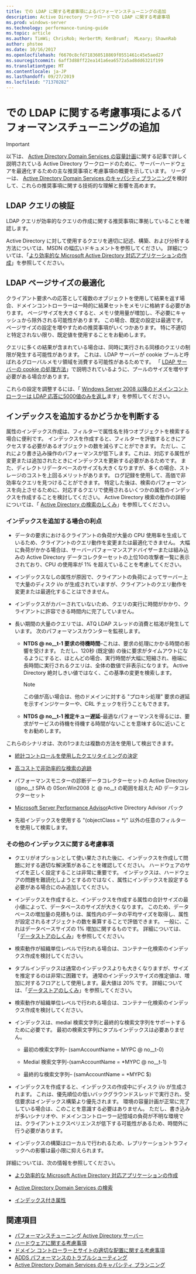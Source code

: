 ```yaml
---
title: での LDAP に関する考慮事項によるパフォーマンスチューニングの追加
description: Active Directory ワークロードでの LDAP に関する考慮事項
ms.prod: windows-server
ms.technology: performance-tuning-guide
ms.topic: article
ms.author: TimWi; ChrisRob; HerbertM; KenBrumf;  MLeary; ShawnRab
author: phstee
ms.date: 10/16/2017
ms.openlocfilehash: f6670c8cfd718360518869f0551461c45e5aed27
ms.sourcegitcommit: 6aff3d88ff22ea141a6ea6572a5ad8dd6321f199
ms.translationtype: MT
ms.contentlocale: ja-JP
ms.lasthandoff: 09/27/2019
ms.locfileid: "71370282"
---
```

# <a name="ldap-considerations-in-adds-performance-tuning"></a>での LDAP に関する考慮事項によるパフォーマンスチューニングの追加

> [!IMPORTANT]
> 以下は、 [Active Directory Domain Services の容量計画](https://go.microsoft.com/fwlink/?LinkId=324566)に関する記事で詳しく説明されている Active Directory ワークロードのために、サーバーハードウェアを最適化するための主な推奨事項と考慮事項の概要を示しています。 リーダーは、 [Active Directory Domain Services のキャパシティプランニング](https://go.microsoft.com/fwlink/?LinkId=324566)を検討して、これらの推奨事項に関する技術的な理解と影響を高めます。

## <a name="verify-ldap-queries"></a>LDAP クエリの検証

LDAP クエリが効率的なクエリの作成に関する推奨事項に準拠していることを確認します。

Active Directory に対して使用するクエリを適切に記述、構築、および分析する方法については、MSDN の幅広いドキュメントを参照してください。 詳細については、「[より効率的な Microsoft Active Directory 対応アプリケーションの作成](https://msdn.microsoft.com/library/ms808539.aspx)」を参照してください。

## <a name="optimize-ldap-page-sizes"></a>LDAP ページサイズの最適化

クライアント要求への応答として複数のオブジェクトを使用して結果を返す場合、ドメインコントローラーは一時的に結果セットをメモリに格納する必要があります。 ページサイズを大きくすると、メモリ使用量が増加し、不必要にキャッシュから除外される可能性があります。 この場合、既定の設定は最適です。 ページサイズの設定を増やすための推奨事項がいくつかあります。 特に不適切と特定されない限り、既定値を使用することをお勧めします。

クエリに多くの結果が含まれている場合は、同時に実行される同様のクエリの制限が発生する可能性があります。  これは、LDAP サーバーが cookie プールと呼ばれるグローバルメモリ領域を消費する可能性があるためです。  「 [LDAP サーバーの cookie の処理方法](https://technet.microsoft.com/windows-server-docs/identity/ad-ds/manage/how-ldap-server-cookies-are-handled)」で説明されているように、プールのサイズを増やす必要がある場合があります。

これらの設定を調整するには、「 [Windows Server 2008 以降のドメインコントローラーは LDAP 応答に5000値のみを返し](https://support.microsoft.com/kb/2009267)ます」を参照してください。

## <a name="determine-whether-to-add-indices"></a>インデックスを追加するかどうかを判断する

属性のインデックス作成は、フィルターで属性名を持つオブジェクトを検索する場合に便利です。 インデックスを作成すると、フィルターを評価するときにアクセスする必要があるオブジェクトの数を減らすことができます。 ただし、これにより書き込み操作のパフォーマンスが低下します。これは、対応する属性が変更または追加されたときにインデックスを更新する必要があるためです。 また、ディレクトリデータベースのサイズも大きくなりますが、多くの場合、ストレージのコストを上回るメリットがあります。 ログ記録を使用して、高価で非効率なクエリを見つけることができます。 特定した後は、検索のパフォーマンスを向上させるために、対応するクエリで使用されるいくつかの属性のインデックスを作成することを検討してください。 Active Directory 検索の動作の詳細については、「 [Active Directory の検索のしくみ](https://technet.microsoft.com/library/cc755809.aspx)」を参照してください。

### <a name="scenarios-that-benefit-in-adding-indices"></a>インデックスを追加する場合の利点

-   データの要求におけるクライアントの負荷が大量の CPU 使用率を生成しているため、クライアントのクエリ動作を変更または最適化できません。 大幅に負荷がかかる場合は、サーバーパフォーマンスアドバイザーまたは組み込みの Active Directory データコレクターセットの上位10の攻撃者一覧に表示されており、CPU の使用率が 1% を超えていることを考慮してください。

-   インデックスなしの属性が原因で、クライアントの負荷によってサーバー上で大量のディスク i/o が生成されていますが、クライアントのクエリ動作を変更または最適化することはできません。

-   インデックスがカバーされていないため、クエリの実行に時間がかかり、クライアントに許容できる時間内に完了していません。

- 長い期間の大量のクエリでは、ATQ LDAP スレッドの消費と枯渇が発生しています。 次のパフォーマンスカウンターを監視します。

    - **NTDS @ no__t-1 要求の待機時間**–これは、要求の処理にかかる時間の影響を受けます。 ただし、120秒 (既定値) の後に要求がタイムアウトになるようにすると、ほとんどの場合、実行時間が大幅に短縮され、極端に長時間に実行されるクエリは、全体の数値で非表示になります。 Active Directory 絶対しきい値ではなく、この基準の変更を検索します。

        > [!NOTE]
        > この値が高い場合は、他のドメインに対する "プロキシ処理" 要求の遅延を示すインジケーターや、CRL チェックを行うこともできます。

    - **NTDS @ no__t-1 推定キュー遅延**–最適なパフォーマンスを得るには、要求がサービスの待機を待機する時間がないことを意味する0に近いことをお勧めします。

これらのシナリオは、次の1つまたは複数の方法を使用して検出できます。

-   [統計コントロールを使用したクエリタイミングの決定](https://msdn.microsoft.com/library/ms808539.aspx)

-   [高コストで非効率的な検索の追跡](https://msdn.microsoft.com/library/ms808539.aspx)

-   パフォーマンスモニターの診断データコレクターセットの Active Directory (@no__t SPA の 0Son:Win2008 と @ no__t の範囲を超えた AD データコレクターセット

-   [Microsoft Server Performance Advisor](../../../server-performance-advisor/microsoft-server-performance-advisor.md)Active Directory Advisor パック

-   先祖インデックスを使用する "(objectClass = \*)" 以外の任意のフィルターを使用して検索します。

### <a name="other-index-considerations"></a>その他のインデックスに関する考慮事項

-   クエリがオプションとして使い果たされた後に、インデックスを作成して問題に対する適切な解決策があることを確認してください。 ハードウェアのサイズを正しく設定することは非常に重要です。 インデックスは、ハードウェアの問題を難読化しようとするのではなく、属性にインデックスを設定する必要がある場合にのみ追加してください。

-   インデックスを作成すると、インデックスを作成する属性の合計サイズの最小値によって、データベースのサイズが大きくなります。 このため、データベースの増加量の見積もりは、属性内のデータの平均サイズを取得し、属性が設定されるオブジェクトの数を乗算することで評価できます。 一般に、これはデータベースサイズの 1% 増加に関するものです。 詳細については、「[データストアのしくみ](https://technet.microsoft.com/library/cc772829.aspx)」を参照してください。

-   検索動作が組織単位レベルで行われる場合は、コンテナー化検索のインデックス作成を検討してください。

-   タプルインデックスは通常のインデックスよりも大きくなりますが、サイズを推定するのは非常に困難です。 通常のインデックスサイズの推定値は、増加に対するフロアとして使用します。最大値は 20% です。 詳細については、「[データストアのしくみ](https://technet.microsoft.com/library/cc772829.aspx)」を参照してください。

-   検索動作が組織単位レベルで行われる場合は、コンテナー化検索のインデックス作成を検討してください。

-   インデックスは、medial 検索文字列と最終的な検索文字列をサポートするために必要です。 最初の検索文字列にタプルインデックスは必要ありません。

    -   最初の検索文字列– (samAccountName = MYPC @ no__t-0)

    -   Medial 検索文字列-(samAccountName = \*MYPC @ no__t-1)

    -   最終的な検索文字列– (samAccountName = \*MYPC $)

-   インデックスを作成すると、インデックスの作成中にディスク i/o が生成されます。 これは、優先順位の低いバックグラウンドスレッドで実行され、受信要求はインデックス構築より優先されます。 環境の容量計画が正常に完了している場合は、このことを意識する必要はありません。 ただし、書き込みが多いシナリオや、ドメインコントローラー記憶域の負荷が不明な環境では、クライアントエクスペリエンスが低下する可能性があるため、時間外に行う必要があります。

-   インデックスの構築はローカルで行われるため、レプリケーショントラフィックへの影響は最小限に抑えられます。

詳細については、次の情報を参照してください。

-   [より効率的な Microsoft Active Directory 対応アプリケーションの作成](https://msdn.microsoft.com/library/ms808539.aspx)

-   [Active Directory Domain Services の検索](https://msdn.microsoft.com/library/aa746427.aspx)

-   [インデックス付き属性](https://msdn.microsoft.com/library/windows/desktop/ms677112.aspx)

## <a name="see-also"></a>関連項目

- [パフォーマンスチューニング Active Directory サーバー](index.md)
- [ハードウェアに関する考慮事項](hardware-considerations.md)
- [ドメイン コントローラーとサイトの適切な配置に関する考慮事項](site-definition-considerations.md)
- [ADDS パフォーマンスのトラブルシューティング](troubleshoot.md) 
- [Active Directory Domain Services のキャパシティ プランニング](https://go.microsoft.com/fwlink/?LinkId=324566)